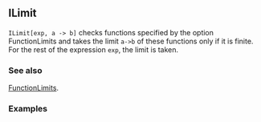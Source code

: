 ## ILimit

`ILimit[exp, a -> b]` checks functions specified by the option FunctionLimits and takes the limit `a->b` of these functions only if it is finite.  For the rest of the expression `exp`, the limit is taken.

### See also

[FunctionLimits](FunctionLimits).

### Examples
